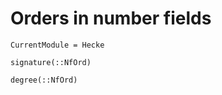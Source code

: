 # Orders in number fields

```@meta
CurrentModule = Hecke
```

```@docs
signature(::NfOrd)
```

```@docs
degree(::NfOrd)
```

